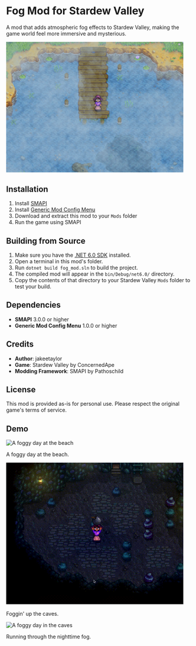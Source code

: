 # Fog Mod for Stardew Valley

A mod that adds atmospheric fog effects to Stardew Valley, making the game world feel more immersive and mysterious.

<img src="demo/demo_image.png" alt="A foggy day at the lake" width="480"/>

## Installation

1. Install [SMAPI](https://smapi.io/)
2. Install [Generic Mod Config Menu](https://www.nexusmods.com/stardewvalley/mods/5098)
3. Download and extract this mod to your `Mods` folder
4. Run the game using SMAPI

## Building from Source

1. Make sure you have the [.NET 6.0 SDK](https://dotnet.microsoft.com/download/dotnet/6.0) installed.
2. Open a terminal in this mod's folder.
3. Run `dotnet build fog_mod.sln` to build the project.
4. The compiled mod will appear in the `bin/Debug/net6.0/` directory.
5. Copy the contents of that directory to your Stardew Valley `Mods` folder to test your build.

## Dependencies

- **SMAPI** 3.0.0 or higher
- **Generic Mod Config Menu** 1.0.0 or higher

## Credits

- **Author**: jakeetaylor
- **Game**: Stardew Valley by ConcernedApe
- **Modding Framework**: SMAPI by Pathoschild

## License

This mod is provided as-is for personal use. Please respect the original game's terms of service.

## Demo

<img src="demo/beach_demo.gif" alt="A foggy day at the beach" width="480"/>

A foggy day at the beach.

<img src="demo/bomb_demo.gif" alt="A foggy day in the caves" width="480"/>

Foggin' up the caves.

<img src="demo/light_demo.gif" alt="A foggy day in the caves" width="480"/>

Running through the nighttime fog.